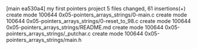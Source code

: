 [main ea530a4] my first pointers project
 5 files changed, 61 insertions(+)
 create mode 100644 0x05-pointers_arrays_strings/0-main.c
 create mode 100644 0x05-pointers_arrays_strings/0-reset_to_98.c
 create mode 100644 0x05-pointers_arrays_strings/README.md
 create mode 100644 0x05-pointers_arrays_strings/_putchar.c
 create mode 100644 0x05-pointers_arrays_strings/main.h
